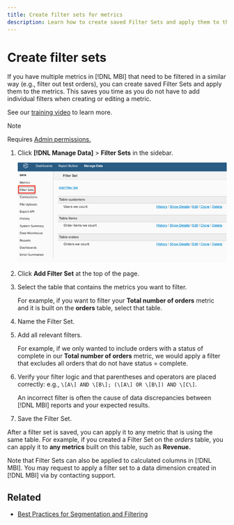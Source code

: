 ```yaml
---
title: Create filter sets for metrics
description: Learn how to create saved Filter Sets and apply them to the metrics.
---
```

# Create filter sets

If you have multiple metrics in [!DNL MBI] that need to be filtered in a similar way (e.g., filter out test orders), you can create saved Filter Sets and apply them to the metrics. This saves you time as you do not have to add individual filters when creating or editing a metric.

See our [training video](https://support.magento.com/hc/en-us/articles/360016730151) to learn more.

>[!NOTE]
>
>Requires [Admin permissions.](../../administrator/user-management/user-management.md)

1. Click **[!DNL Manage Data]** > **Filter Sets** in the sidebar.

    ![](../../assets/create-filter-sets.png)

1. Click **Add Filter Set** at the top of the page.

1. Select the table that contains the metrics you want to filter.

   For example, if you want to filter your **Total number of orders** metric and it is built on the **orders** table, select that table.

1. Name the Filter Set.

1. Add all relevant filters.

    For example, if we only wanted to include orders with a status of complete in our **Total number of orders** metric, we would apply a filter that excludes all orders that do not have status = complete.

1. Verify your filter logic and that parentheses and operators are placed correctly: e.g., `\[A\] AND \[B\]; (\[A\] OR \[B\]) AND \[C\]`.

   An incorrect filter is often the cause of data discrepancies between [!DNL MBI] reports and your expected results.

1. Save the Filter Set.

After a filter set is saved, you can apply it to any metric that is using the same table. For example, if you created a Filter Set on the _orders_ table, you can apply it to **any metrics** built on this table, such as **Revenue.**

Note that Filter Sets can also be applied to calculated columns in [!DNL MBI]. You may request to apply a filter set to a data dimension created in [!DNL MBI] via by contacting support.

## Related

* [Best Practices for Segmentation and Filtering](../../best-practices/segment-filter.md)
